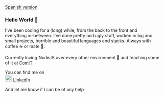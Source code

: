 [Spanish version](README.md)

### Hello World 👋

I've been coding for a (long) while, from the back to the front and everything in-between. I've done pretty and ugly stuff, worked in big and small projects, horrible and beautiful languages and stacks. Always with coffee ☕ or mate 🧉.

Currently loving NodeJS over every other environment 💚 and teaching some of it at [ComIT](https://www.comunidadit.org/)

You can find me on<br>
<a href="https://www.linkedin.com/in/ricardosegretin/">
<img alt="LinkedIn Ricardo Segretin" width="22px" src="https://icongr.am/fontawesome/linkedin.svg?size=128&color=70c8ff" /> LinkedIn
</a>

And let me know if I can be of any help
